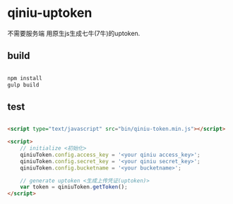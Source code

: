 # qiniu-uptoken
不需要服务端 用原生js生成七牛(7牛)的uptoken.

## build

``` bash

npm install
gulp build

```

## test


``` html

<script type="text/javascript" src="bin/qiniu-token.min.js"></script>

<script>
    // initialize <初始化>
    qiniuToken.config.access_key = '<your qiniu access_key>';
    qiniuToken.config.secret_key = '<your qiniu secret_key>';
    qiniuToken.config.bucketname = '<your bucketname>';

    // generate uptoken <生成上传凭证(uptoken)>
    var token = qiniuToken.getToken();
</script>

```
